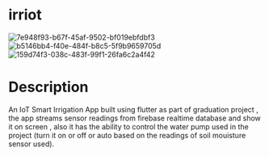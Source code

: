 # irriot
![7e948f93-b67f-45af-9502-bf019ebfdbf3](https://github.com/AbdallahAshraff/irriot/assets/114494413/57263578-13eb-4e93-b8f7-7403f4c7ec21)
![b5146bb4-f40e-484f-b8c5-5f9b9659705d](https://github.com/AbdallahAshraff/irriot/assets/114494413/122993d6-ecd6-4e24-9f87-0f8012f2a222)
![159d74f3-038c-483f-99f1-26fa6c2a4f42](https://github.com/AbdallahAshraff/irriot/assets/114494413/4c335029-59c2-4b38-b2dc-738638fc867f)


# Description

An IoT Smart Irrigation App built using flutter as part of graduation project , the app streams sensor readings from firebase realtime database and show it on screen , also it has the ability to control the water pump used in the project (turn it on or off or auto based on the readings of soil mouisture sensor used). 
